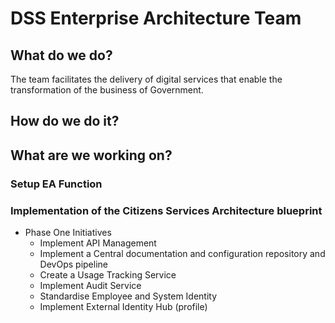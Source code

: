 # DSS Enterprise Architecture Team

## What do we do?
The team facilitates the delivery of digital services that enable the transformation of the business of Government.

## How do we do it?

## What are we working on?

### Setup EA Function

### Implementation of the Citizens Services Architecture blueprint

* Phase One Initiatives
  * Implement API Management
  * Implement a Central documentation and configuration repository and DevOps pipeline
  * Create a Usage Tracking Service
  * Implement Audit Service
  * Standardise Employee and System Identity
  * Implement External Identity Hub (profile)
